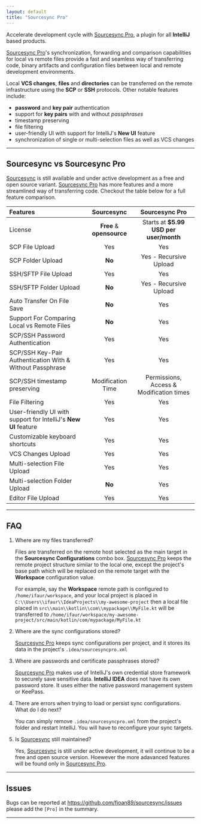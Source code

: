 ```yaml
---
layout: default
title: "Sourcesync Pro"
---
```


Accelerate development cycle with [Sourcesync Pro](https://plugins.jetbrains.com/plugin/22318-source-synchronizer-pro?noRedirect=true), a plugin for all **IntelliJ** based products.

[Sourcesync Pro](https://plugins.jetbrains.com/plugin/22318-source-synchronizer-pro?noRedirect=true)'s synchronization, forwarding and comparison capabilities for local vs remote files provide a fast and seamless way of transferring code, binary artifacts and configuration files between local and remote development environments.

Local **VCS changes**, **files** and **directories** can be transferred on the remote infrastructure using the **SCP** or **SSH** protocols.
Other notable features include:

* **password** and **key pair** authentication
* support for **key pairs** with and without *passphrases*
* timestamp preserving
* file filtering
* user-friendly UI with support for IntelliJ's **New UI** feature
* synchronization of single or multi-selection files as well as VCS changes

---

## Sourcesync vs Sourcesync Pro

[Sourcesync](https://plugins.jetbrains.com/plugin/7374-source-synchronizer?noRedirect=true) is still available and under active development as a free and open source variant. [Sourcesync Pro](https://plugins.jetbrains.com/plugin/22318-source-synchronizer-pro?noRedirect=true) has more features and a more streamlined way of transferring code. Checkout the table below for a full feature comparison.

|                            Features                             |        Sourcesync         |              Sourcesync Pro              |
|:----------------------------------------------------------------|:-------------------------:|:----------------------------------------:|
|                             License                             | **Free** & **opensource** |  Starts at **$5.99 USD per user/month**  |
|                         SCP File Upload                         |            Yes            |                   Yes                    |
|                        SCP Folder Upload                        |          **No**           |          Yes - Recursive Upload          |
|                      SSH/SFTP File Upload                       |            Yes            |                   Yes                    |
|                     SSH/SFTP Folder Upload                      |          **No**           |          Yes - Recursive Upload          |
|                   Auto Transfer On File Save                    |          **No**           |                   Yes                    |
|           Support For Comparing Local vs Remote Files           |          **No**           |                   Yes                    |
|                 SCP/SSH Password Authentication                 |            Yes            |                   Yes                    |
|    SCP/SSH Key-Pair Authentication With & Without Passphrase    |            Yes            |                   Yes                    |
|                  SCP/SSH timestamp preserving                   |     Modification Time     | Permissions, Access & Modification times |
|                         File Filtering                          |            Yes            |                   Yes                    |
| User-friendly UI with support for IntelliJ's **New UI** feature |            Yes            |                   Yes                    |
|                 Customizable keyboard shortcuts                 |            Yes            |                   Yes                    |
|                       VCS Changes Upload                        |            Yes            |                   Yes                    |
|                   Multi-selection File Upload                   |            Yes            |                   Yes                    |
|                  Multi-selection Folder Upload                  |          **No**           |                   Yes                    |
|                       Editor File Upload                        |            Yes            |                   Yes                    |

---

## FAQ

1. Where are my files transferred?

   Files are transferred on the remote host selected as the main target in the **Sourcesync Configurations** combo box. [Sourcesync Pro](https://plugins.jetbrains.com/plugin/22318-source-synchronizer-pro?noRedirect=true) keeps the remote project structure similar
   to the local one, except the project's base path which will be replaced on the remote target with the **Workspace** configuration value.

   For example, say the **Workspace** remote path is configured to `/home/ifaur/workspace`, and your local project is placed in `C:\\Users\\ifaur\\IdeaProjects\\my-awesome-project`
   then a local file placed in `src\\main\\kotlin\\com\\mypackage\\MyFile.kt` will be transferred to `/home/ifaur/workspace/my-awesome-project/src/main/kotlin/com/mypackage/MyFile.kt`

2. Where are the sync configurations stored?

   [Sourcesync Pro](https://plugins.jetbrains.com/plugin/22318-source-synchronizer-pro?noRedirect=true) keeps sync configurations per project, and it stores its data in the project's `.idea/sourcesyncpro.xml`

3. Where are passwords and certificate passphrases stored?

   [Sourcesync Pro](https://plugins.jetbrains.com/plugin/22318-source-synchronizer-pro?noRedirect=true) makes use of IntelliJ's own credential store framework to securely save sensitive data. **IntelliJ IDEA** does not have its own password store. It uses either the native password management system or KeePass.

4. There are errors when trying to load or persist sync configurations. What do I do next?

   You can simply remove `.idea/sourcesyncpro.xml` from the project's folder and restart IntelliJ. You will have to reconfigure your sync targets.

5. Is [Sourcesync](https://plugins.jetbrains.com/plugin/7374-source-synchronizer?noRedirect=true) still maintained?

   Yes, [Sourcesync](https://plugins.jetbrains.com/plugin/7374-source-synchronizer?noRedirect=true) is still under active development, it will continue to be a free and open source version. Hoewever the more adavanced features will be found only in [Sourcesync Pro](https://plugins.jetbrains.com/plugin/22318-source-synchronizer-pro?noRedirect=true).

---

## Issues

Bugs can be reported at https://github.com/fioan89/sourcesync/issues please add the `[Pro]` in the summary.

---
